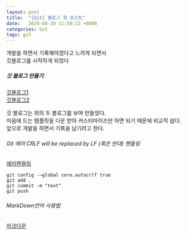 ```yaml
---
layout: post
title:  "[Git] 블로그 첫 포스트"
date:   2020-08-30 11:59:13 +0800
categories: Git
tags: git
---
```

개발을 하면서 기록해야겠다고 느끼게 되면서<br>
깃블로그를 시작하게 되었다<br>


##### 깃 블로그 만들기

[깃블로그1](https://honbabzone.com/jekyll/start-gitHubBlog/)<br>
[깃블로그2](https://zoomkoding.github.io/gitblog/2019/08/15/git-blog-1.html)<br>

깃 블로그는 위의 두 블로그를 보며 만들었다.<br>
마음에 드는 템플릿을 다운 받아 커스터마이즈만 하면 되기 때문에 비교적 쉽다.<br>
앞으로 개발을 하면서 기록을 남기려고 한다. <br>

###### Git 에러 CRLF will be replaced by LF (혹은 반대) 핸들링
[에러핸들링](https://blog.jaeyoon.io/2018/01/git-crlf.html)<br>


```
git config -—global core.autocrlf true
git add .
git commit -m "text"
git push
```

###### MarkDown언어 사용법
[마크다운](https://gist.github.com/ihoneymon/652be052a0727ad59601)<br>

